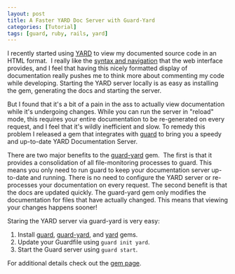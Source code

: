 ```yaml
---
layout: post
title: A Faster YARD Doc Server with Guard-Yard
categories: [Tutorial]
tags: [guard, ruby, rails, yard]
---
```


I recently started using [YARD](http://yardoc.org/) to view my documented source
code in an HTML format.  I really like the
[syntax and navigation](http://rubydoc.info/gems/timezone/0.1.2/frames) that the
web interface provides, and I feel that having this nicely formatted display of
documentation really pushes me to think more about commenting my code while
developing. Starting the YARD server locally is as easy as installing the gem,
generating the docs and starting the server.

But I found that it's a bit of a pain in the ass to actually view documentation
while it's undergoing changes. While you can run the server in "reload" mode,
this requires your entire documentation to be re-generated on every request, and
I feel that it's wildly inefficient and slow. To remedy this problem I released
a gem that integrates with [guard](https://github.com/guard/guard) to bring you
a speedy and up-to-date YARD Documentation Server.

There are two major benefits to the
[guard-yard](https://github.com/panthomakos/guard-yard) gem.  The first is that
it provides a consolidation of all file-monitoring processes to guard. This
means you only need to run guard to keep your documentation server up-to-date
and running. There is no need to configure the YARD server or re-processes your
documentation on every request. The second benefit is that the docs are updated
quickly. The guard-yard gem only modifies the documentation for files that have
actually changed. This means that viewing your changes happens sooner!

Staring the YARD server via guard-yard is very easy:

1. Install [guard](https://github.com/guard/guard),
[guard-yard](https://github.com/panthomakos/guard-yard), and
[yard](https://github.com/lsegal/yard) gems.
2. Update your Guardfile using `guard init yard`.
3. Start the Guard server using `guard start`.

For additional details check out the
[gem page](https://rubygems.org/gems/guard-yard).

